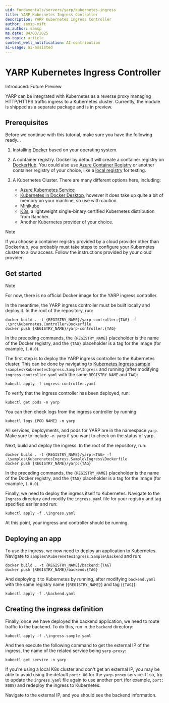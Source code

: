 ```yaml
---
uid: fundamentals/servers/yarp/kubernetes-ingress
title: YARP Kubernetes Ingress Controller
description: YARP Kubernetes Ingress Controller
author: samsp-msft
ms.author: samsp
ms.date: 04/03/2025
ms.topic: article
content_well_notification: AI-contribution
ai-usage: ai-assisted
---
```

# YARP Kubernetes Ingress Controller

Introduced: Future Preview

YARP can be integrated with Kubernetes as a reverse proxy managing HTTP/HTTPS traffic ingress to a Kubernetes cluster. Currently, the module is shipped as a separate package and is in preview.

## Prerequisites

Before we continue with this tutorial, make sure you have the following ready...

1. Installing [Docker](https://docs.docker.com/install/) based on your operating system.

1. A container registry. Docker by default will create a container registry on [DockerHub](https://hub.docker.com/). You could also use [Azure Container Registry](/en-us/azure/aks/tutorial-kubernetes-prepare-acr) or another container registry of your choice, like a [local registry](https://docs.docker.com/registry/deploying/#run-a-local-registry) for testing.

1. A Kubernetes Cluster. There are many different options here, including:

   * [Azure Kubernetes Service](/en-us/azure/aks/tutorial-kubernetes-deploy-cluster)
   * [Kubernetes in Docker Desktop](https://www.docker.com/blog/docker-windows-desktop-now-kubernetes/), however it does take up quite a bit of memory on your machine, so use with caution.
   * [Minikube](https://kubernetes.io/docs/tasks/tools/install-minikube/)
   * [K3s](https://k3s.io), a lightweight single-binary certified Kubernetes distribution from Rancher.
   * Another Kubernetes provider of your choice.

> [!NOTE]
> If you choose a container registry provided by a cloud provider other than Dockerhub, you probably must take steps to configure your Kubernetes cluster to allow access. Follow the instructions provided by your cloud provider.

## Get started

> [!NOTE]
> For now, there is no official Docker image for the YARP ingress controller.

In the meantime, the YARP ingress controller must be built locally and deploy it. In the root of the repository, run:

```
docker build . -t {REGISTRY_NAME}/yarp-controller:{TAG} -f .\src\Kubernetes.Controller\Dockerfile
docker push {REGISTRY_NAME}/yarp-controller:{TAG}
```

In the preceding commands, the `{REGISTRY_NAME}` placeholder is the name of the Docker registry, and the `{TAG}` placeholder is a tag for the image (for example, `1.0.0`).

The first step is to deploy the YARP ingress controller to the Kubernetes cluster. This can be done by navigating to [Kubernetes Ingress sample](https://github.com/dotnet/yarp/tree/release/latest/samples/KubernetesIngress.Sample) `\samples\KubernetesIngress.Sample\Ingress`
and running (after modifying `ingress-controller.yaml` with the same `REGISTRY_NAME` and `TAG`):

```
kubectl apply -f ingress-controller.yaml
```

To verify that the ingress controller has been deployed, run:

```
kubectl get pods -n yarp
```

You can then check logs from the ingress controller by running:

```
kubectl logs {POD NAME} -n yarp
```

All services, deployments, and pods for YARP are in the namespace `yarp`. Make sure to include `-n yarp` if you want to check on the status of yarp.

Next, build and deploy the ingress. In the root of the repository, run:

```
docker build . -t {REGISTRY_NAME}/yarp:<TAG> -f .\samples\KuberenetesIngress.Sample\Ingress\Dockerfile
docker push {REGISTRY_NAME}/yarp:{TAG}
```

In the preceding commands, the `{REGISTRY_NAME}` placeholder is the name of the Docker registry, and the `{TAG}` placeholder is a tag for the image (for example, `1.0.0`).

Finally, we need to deploy the ingress itself to Kubernetes. Navigate to the `Ingress` directory and modify the `ingress.yaml` file for your registry and tag specified earlier and run:

```
kubectl apply -f .\ingress.yaml
```

At this point, your ingress and controller should be running.

## Deploying an app

To use the ingress, we now need to deploy an application to Kubernetes. Navigate to `samples\KuberenetesIngress.Sample\backend` and run:

```
docker build . -t {REGISTRY_NAME}/backend:{TAG}
docker push {REGISTRY_NAME}/backend:{TAG}
```

And deploying it to Kubernetes by running, after modifying `backend.yaml` with the same registry name (`{REGISTRY_NAME}`) and tag (`{TAG}`):

```
kubectl apply -f .\backend.yaml
```

## Creating the ingress definition

Finally, once we have deployed the backend application, we need to route traffic to the backend. To do this, run in the `backend` directory:

```
kubectl apply -f .\ingress-sample.yaml
```

And then execute the following command to get the external IP of the ingress, the name of the related service being `yarp-proxy`:

```
kubectl get service -n yarp
```

If you're using a local K8s cluster and don't get an external IP, you may be able to avoid using the default `port: 80` for the `yarp-proxy` service. If so, try to update the `ingress.yaml` file again to use another port (for example, `port: 8085`) and redeploy the ingress to Kubernetes.

Navigate to the external IP, and you should see the backend information.
